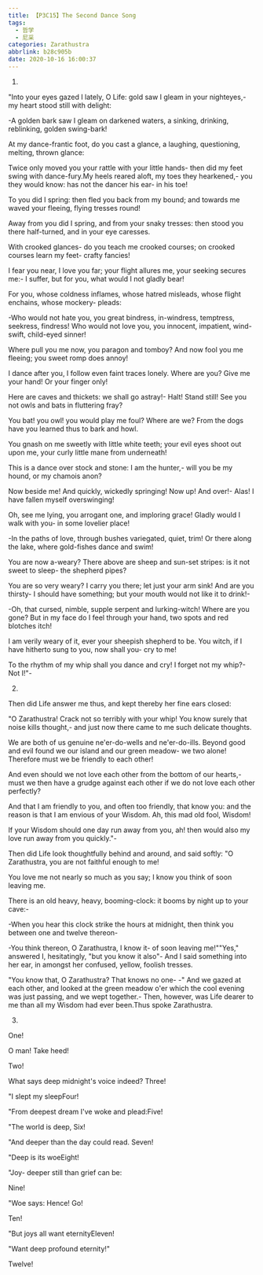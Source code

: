 ```yaml
---
title: 【P3C15】The Second Dance Song
tags:
  - 哲学
  - 尼采
categories: Zarathustra
abbrlink: b28c905b
date: 2020-10-16 16:00:37
---
```

1.

"Into your eyes gazed I lately, O Life: gold saw I gleam in your nighteyes,- my heart stood still with delight:

-A golden bark saw I gleam on darkened waters, a sinking, drinking, reblinking, golden swing-bark!

At my dance-frantic foot, do you cast a glance, a laughing, questioning, melting, thrown glance:
<!-- more -->
Twice only moved you your rattle with your little hands- then did my feet swing with dance-fury.My heels reared aloft, my toes they hearkened,- you they would know: has not the dancer his ear- in his toe!

To you did I spring: then fled you back from my bound; and towards me waved your fleeing, flying tresses round!

Away from you did I spring, and from your snaky tresses: then stood you there half-turned, and in your eye caresses.

With crooked glances- do you teach me crooked courses; on crooked courses learn my feet- crafty fancies!

I fear you near, I love you far; your flight allures me, your seeking secures me:- I suffer, but for you, what would I not gladly bear!

For you, whose coldness inflames, whose hatred misleads, whose flight enchains, whose mockery- pleads:

-Who would not hate you, you great bindress, in-windress, temptress, seekress, findress! Who would not love you, you innocent, impatient, wind-swift, child-eyed sinner!

Where pull you me now, you paragon and tomboy? And now fool you me fleeing; you sweet romp does annoy!

I dance after you, I follow even faint traces lonely. Where are you? Give me your hand! Or your finger only!

Here are caves and thickets: we shall go astray!- Halt! Stand still! See you not owls and bats in fluttering fray?

You bat! you owl! you would play me foul? Where are we? From the dogs have you learned thus to bark and howl.

You gnash on me sweetly with little white teeth; your evil eyes shoot out upon me, your curly little mane from underneath!

This is a dance over stock and stone: I am the hunter,- will you be my hound, or my chamois anon?

Now beside me! And quickly, wickedly springing! Now up! And over!- Alas! I have fallen myself overswinging!

Oh, see me lying, you arrogant one, and imploring grace! Gladly would I walk with you- in some lovelier place!

-In the paths of love, through bushes variegated, quiet, trim! Or there along the lake, where gold-fishes dance and swim!

You are now a-weary? There above are sheep and sun-set stripes: is it not sweet to sleep- the shepherd pipes?

You are so very weary? I carry you there; let just your arm sink! And are you thirsty- I should have something; but your mouth would not like it to drink!-

-Oh, that cursed, nimble, supple serpent and lurking-witch! Where are you gone? But in my face do I feel through your hand, two spots and red blotches itch!

I am verily weary of it, ever your sheepish shepherd to be. You witch, if I have hitherto sung to you, now shall you- cry to me!

To the rhythm of my whip shall you dance and cry! I forget not my whip?- Not I!"-

2.

Then did Life answer me thus, and kept thereby her fine ears closed:

"O Zarathustra! Crack not so terribly with your whip! You know surely that noise kills thought,- and just now there came to me such delicate thoughts.

We are both of us genuine ne'er-do-wells and ne'er-do-ills. Beyond good and evil found we our island and our green meadow- we two alone! Therefore must we be friendly to each other!

And even should we not love each other from the bottom of our hearts,- must we then have a grudge against each other if we do not love each other perfectly?

And that I am friendly to you, and often too friendly, that know you: and the reason is that I am envious of your Wisdom. Ah, this mad old fool, Wisdom!

If your Wisdom should one day run away from you, ah! then would also my love run away from you quickly."-

Then did Life look thoughtfully behind and around, and said softly: "O Zarathustra, you are not faithful enough to me!

You love me not nearly so much as you say; I know you think of soon leaving me.

There is an old heavy, heavy, booming-clock: it booms by night up to your cave:-

-When you hear this clock strike the hours at midnight, then think you between one and twelve thereon-

-You think thereon, O Zarathustra, I know it- of soon leaving me!""Yes," answered I, hesitatingly, "but you know it also"- And I said something into her ear, in amongst her confused, yellow, foolish tresses.

"You know that, O Zarathustra? That knows no one- -" And we gazed at each other, and looked at the green meadow o'er which the cool evening was just passing, and we wept together.- Then, however, was Life dearer to me than all my Wisdom had ever been.Thus spoke Zarathustra.

3.

One!

O man! Take heed!

Two!

What says deep midnight's voice indeed? Three!

"I slept my sleepFour!

"From deepest dream I've woke and plead:Five!

"The world is deep, Six!

"And deeper than the day could read. Seven!

"Deep is its woeEight!

"Joy- deeper still than grief can be:

Nine!

"Woe says: Hence! Go!

Ten!

"But joys all want eternityEleven!

"Want deep profound eternity!"

Twelve!
